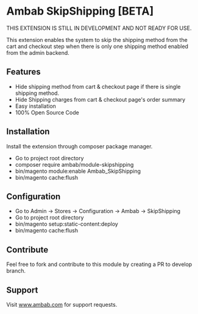 # Ambab SkipShipping [BETA]

THIS EXTENSION IS STILL IN DEVELOPMENT AND NOT READY FOR USE.

This extension enables the system to skip the shipping method from the cart and checkout step when there is only one shipping method enabled from the admin backend. 

## Features

- Hide shipping method from cart & checkout page if there is single shipping method.
- Hide Shipping charges from cart & checkout page's order summary
- Easy installation
- 100% Open Source Code

## Installation

Install the extension through composer package manager.

- Go to project root directory
- composer require ambab/module-skipshipping
- bin/magento module:enable Ambab_SkipShipping
- bin/magento cache:flush

## Configuration

- Go to Admin -> Stores -> Configuration -> Ambab -> SkipShipping
- Go to project root directory
- bin/magento setup:static-content:deploy
- bin/magento cache:flush

## Contribute

Feel free to fork and contribute to this module by creating a PR to develop branch.

## Support
Visit www.ambab.com for support requests.
